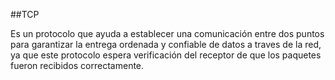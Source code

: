 ##TCP

Es un protocolo que ayuda a establecer una comunicación entre dos puntos para garantizar la entrega ordenada y confiable de datos a traves de la red, ya que este protocolo espera verificación del receptor de que los paquetes fueron recibidos correctamente. 